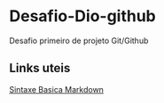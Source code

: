 # Desafio-Dio-github
Desafio primeiro de projeto Git/Github

## Links uteis
[Sintaxe Basica Markdown](https://www.markdownguide.org/basic-sintax)
